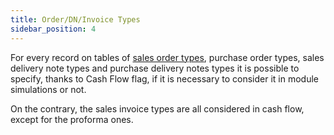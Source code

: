 ```yaml
---
title: Order/DN/Invoice Types
sidebar_position: 4
---
```


For every record on tables of  [sales order types](/docs/configurations/tables/sales/sales-order-types), purchase order types, sales delivery note types and purchase delivery notes types it is possible to specify, thanks to Cash Flow flag, if it is necessary to consider it in module simulations or not.

On the contrary, the sales invoice types are all considered in cash flow, except for the proforma ones.






